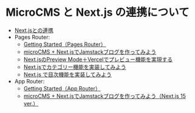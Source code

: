 # MicroCMS と Next.js の連携について

- [Next.jsとの連携](https://document.microcms.io/tutorial/next/next-app-router-getting-started)
- Pages Router:
  - [Getting Started（Pages Router）](https://document.microcms.io/tutorial/next/next-getting-started)
  - [microCMS + Next.jsでJamstackブログを作ってみよう](https://blog.microcms.io/microcms-next-jamstack-blog/)
  - [Next.jsのPreview Mode＋Vercelでプレビュー機能を実現する](https://blog.microcms.io/nextjs-preview-mode/)
  - [Next.jsでカテゴリー機能を実装してみよう](https://blog.microcms.io/next-category-page/)
  - [Next.js で目次機能を実装してみよう](https://blog.microcms.io/next-microcms-toc/)
- App Router:
  - [Getting Started（App Router）](https://document.microcms.io/tutorial/next/next-app-router-getting-started)
  - [microCMS + Next.jsでJamstackブログを作ってみよう（Next.js 15 ver.）](https://blog.microcms.io/microcms-next15-jamstack-blog/)
